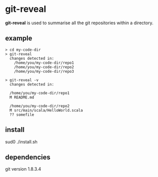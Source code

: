 # git-reveal

**git-reveal** is used to summarise all the git repositories within a directory.

## example

	> cd my-code-dir
	> git-reveal
	  changes detected in:
	  	/home/you/my-code-dir/repo1
		/home/you/my-code-dir/repo2
		/home/you/my-code-dir/repo3
		
	> git-reveal -v
	  changes detected in:
	
	  /home/you/my-code-dir/repo1
	  M README.md

	  /home/you/my-code-dir/repo2
	  M src/main/scala/HelloWorld.scala
	  ?? somefile
	
## install

sud0 ./install.sh

## dependencies
git version 1.8.3.4
